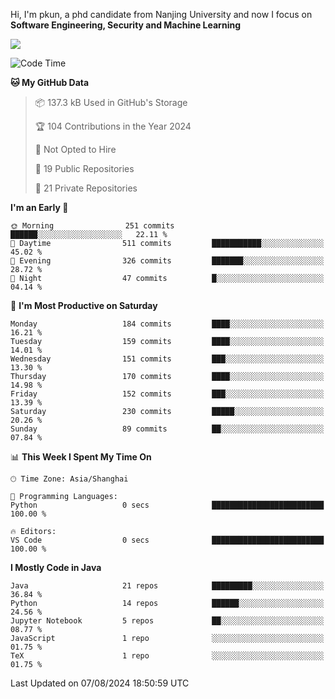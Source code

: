 Hi, I'm pkun, a phd candidate from Nanjing University and now I focus on **Software Engineering, Security and Machine Learning**

<!--![GitHub Snake Light](https://github.com/pppppkun/pppppkun/blob/output/github-snake.svg#gh-light-mode-only)-->
<!--![GitHub Snake dark](https://github.com/pppppkun/pppppkun/blob/output/github-snake-dark.svg#gh-dark-mode-only)-->

![](https://komarev.com/ghpvc/?username=pppppkun)
<!--START_SECTION:waka-->
![Code Time](http://img.shields.io/badge/Code%20Time-2%2C010%20hrs%2023%20mins-blue)

**🐱 My GitHub Data** 

> 📦 137.3 kB Used in GitHub's Storage 
 > 
> 🏆 104 Contributions in the Year 2024
 > 
> 🚫 Not Opted to Hire
 > 
> 📜 19 Public Repositories 
 > 
> 🔑 21 Private Repositories 
 > 
**I'm an Early 🐤** 

```text
🌞 Morning                251 commits         ██████░░░░░░░░░░░░░░░░░░░   22.11 % 
🌆 Daytime                511 commits         ███████████░░░░░░░░░░░░░░   45.02 % 
🌃 Evening                326 commits         ███████░░░░░░░░░░░░░░░░░░   28.72 % 
🌙 Night                  47 commits          █░░░░░░░░░░░░░░░░░░░░░░░░   04.14 % 
```
📅 **I'm Most Productive on Saturday** 

```text
Monday                   184 commits         ████░░░░░░░░░░░░░░░░░░░░░   16.21 % 
Tuesday                  159 commits         ████░░░░░░░░░░░░░░░░░░░░░   14.01 % 
Wednesday                151 commits         ███░░░░░░░░░░░░░░░░░░░░░░   13.30 % 
Thursday                 170 commits         ████░░░░░░░░░░░░░░░░░░░░░   14.98 % 
Friday                   152 commits         ███░░░░░░░░░░░░░░░░░░░░░░   13.39 % 
Saturday                 230 commits         █████░░░░░░░░░░░░░░░░░░░░   20.26 % 
Sunday                   89 commits          ██░░░░░░░░░░░░░░░░░░░░░░░   07.84 % 
```


📊 **This Week I Spent My Time On** 

```text
🕑︎ Time Zone: Asia/Shanghai

💬 Programming Languages: 
Python                   0 secs              █████████████████████████   100.00 % 

🔥 Editors: 
VS Code                  0 secs              █████████████████████████   100.00 % 
```

**I Mostly Code in Java** 

```text
Java                     21 repos            █████████░░░░░░░░░░░░░░░░   36.84 % 
Python                   14 repos            ██████░░░░░░░░░░░░░░░░░░░   24.56 % 
Jupyter Notebook         5 repos             ██░░░░░░░░░░░░░░░░░░░░░░░   08.77 % 
JavaScript               1 repo              ░░░░░░░░░░░░░░░░░░░░░░░░░   01.75 % 
TeX                      1 repo              ░░░░░░░░░░░░░░░░░░░░░░░░░   01.75 % 
```




 Last Updated on 07/08/2024 18:50:59 UTC
<!--END_SECTION:waka-->
